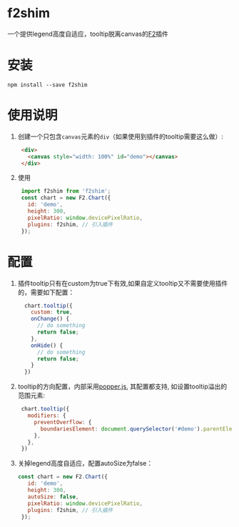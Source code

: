 # f2shim
一个提供legend高度自适应，tooltip脱离canvas的[F2](https://github.com/antvis/f2)插件

# 安装
```
npm install --save f2shim
```

# 使用说明
1. 创建一个只包含`canvas`元素的`div`（如果使用到插件的tooltip需要这么做）:
   ```html
    <div>
      <canvas style="width: 100%" id="demo"></canvas>
    </div>
   ```
2. 使用
   ```js
    import f2shim from 'f2shim';
    const chart = new F2.Chart({
      id: 'demo',
      height: 300,
      pixelRatio: window.devicePixelRatio,
      plugins: f2shim, // 引入插件
    });
   ```

# 配置
1. 插件tooltip只有在custom为true下有效,如果自定义tooltip又不需要使用插件的，需要如下配置：
   ```js
     chart.tooltip({
       custom: true,
       onChange() {
         // do something
         return false;
       },
       onHide() {
         // do something
         return false;
       }
     })
   ```
2. tooltip的方向配置，内部采用[popper.js](https://github.com/FezVrasta/popper.js), 其配置都支持, 如设置tooltip溢出的范围元素:
   ``` js
    chart.tooltip({
      modifiers: {
        preventOverflow: {
          boundariesElement: document.querySelector('#demo').parentElement,
        },
      },
    })
   ```
3. 关掉legend高度自适应，配置autoSize为false：
   ```js
   const chart = new F2.Chart({
      id: 'demo',
      height: 300,
      autoSize: false,
      pixelRatio: window.devicePixelRatio,
      plugins: f2shim, // 引入插件
    });
   ```